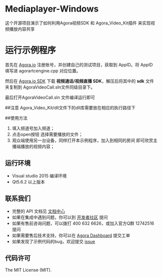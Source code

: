 # Mediaplayer-Windows
这个开源项目演示了如何利用Agora视频SDK 和 Agora_Video_Kit插件 来实现视频播放内容共享

# 运行示例程序
首先在 [Agora.io](https://dashboard.agora.io/) 注册账号，并创建自己的测试项目，获取到 AppID。将 AppID 填写进 agorartcengine.cpp 对应位置。

然后在 [Agora.io SDK](https://docs.agora.io/cn/Agora%20Platform/downloads) 下载 **视频通话/视频直播 SDK**，解压后将其中的 **sdk** 文件夹复制到 AgoraVideoCall.sln文件同级目录下。

最后打开AgoraVideoCall.sln 文件编译运行即可

##注意 Agora_Video_Kit/dll文件下的dll库需要放在相应的执行路径下

##使用方法
1. 填入频道号加入频道；
2. 点击open按钮 选择需要播放的文件；
3. 观众端使用另一台设备，同样打开本示例程序，加入到相同的房间 即可欣赏主播端播放的视频内容；

## 运行环境
* Visual studio 2015 编译环境
* Qt5.6.2 以上版本

## 联系我们

- 完整的 API 文档见 [文档中心](https://docs.agora.io/cn/)
- 如果在集成中遇到问题，你可以到 [开发者社区](https://dev.agora.io/cn/) 提问
- 如果有售前咨询问题，可以拨打 400 632 6626，或加入官方Q群 12742516 提问
- 如果需要售后技术支持，你可以在 [Agora Dashboard](https://dashboard.agora.io) 提交工单
- 如果发现了示例代码的bug，欢迎提交 [issue](https://github.com/AgoraIO/Advanced-Video/issues)

## 代码许可

The MIT License (MIT).
